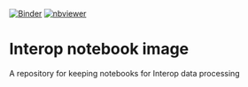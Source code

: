 [![Binder](https://mybinder.org/badge_logo.svg)](https://mybinder.org/v2/gh/imperial-genomics-facility/interop-notebook-image/main?urlpath=lab)
[![nbviewer](https://img.shields.io/badge/launch-nbviewer-coral)](https://nbviewer.jupyter.org/github/imperial-genomics-facility/interop-notebook-image/tree/main/)

# Interop notebook image
A repository for keeping notebooks for Interop data processing
